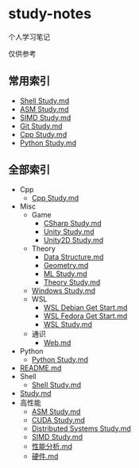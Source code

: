 # study-notes

个人学习笔记

仅供参考

## 常用索引

- [Shell Study.md](./Shell/Shell%20Study.md)
- [ASM Study.md](./高性能/ASM%20Study.md)
- [SIMD Study.md](./高性能/SIMD%20Study.md)
- [Git Study.md](./Shell/.details/Git.md)
- [Cpp Study.md](./Cpp/Cpp%20Study.md)
- [Python Study.md](./Python/Python%20Study.md)

## 全部索引

<!-- tree2md -->

- Cpp
  - [Cpp Study.md](./Cpp/Cpp%20Study.md)
- Misc
  - Game
    - [CSharp Study.md](./Misc/Game/CSharp%20Study.md)
    - [Unity Study.md](./Misc/Game/Unity%20Study.md)
    - [Unity2D Study.md](./Misc/Game/Unity2D%20Study.md)
  - Theory
    - [Data Structure.md](./Misc/Theory/Data%20Structure.md)
    - [Geometry.md](./Misc/Theory/Geometry.md)
    - [ML Study.md](./Misc/Theory/ML%20Study.md)
    - [Theory Study.md](./Misc/Theory/Theory%20Study.md)
  - [Windows Study.md](./Misc/Windows%20Study.md)
  - WSL
    - [WSL Debian Get Start.md](./Misc/WSL/WSL%20Debian%20Get%20Start.md)
    - [WSL Fedora Get Start.md](./Misc/WSL/WSL%20Fedora%20Get%20Start.md)
    - [WSL Study.md](./Misc/WSL/WSL%20Study.md)
  - 通识
    - [Web.md](./Misc/通识/Web.md)
- Python
  - [Python Study.md](./Python/Python%20Study.md)
- [README.md](./README.md)
- Shell
  - [Shell Study.md](./Shell/Shell%20Study.md)
- [Study.md](./Study.md)
- 高性能
  - [ASM Study.md](./高性能/ASM%20Study.md)
  - [CUDA Study.md](./高性能/CUDA%20Study.md)
  - [Distributed Systems Study.md](./高性能/Distributed%20Systems%20Study.md)
  - [SIMD Study.md](./高性能/SIMD%20Study.md)
  - [性能分析.md](./高性能/性能分析.md)
  - [硬件.md](./高性能/硬件.md)
